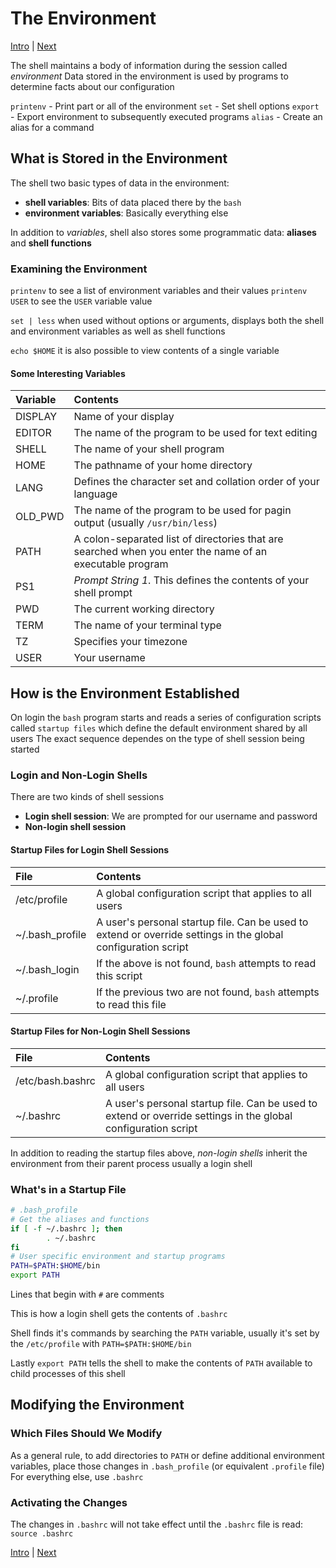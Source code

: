 # The Environment

[Intro](../Intro.md) | [Next](GentleIntroductionToVI.md)

The shell maintains a body of information during the session called *environment*
Data stored in the environment is used by programs to determine facts about our configuration

`printenv` - Print part or all of the environment
`set` - Set shell options
`export` - Export environment to subsequently executed programs
`alias` - Create an alias for a command

## What is Stored in the Environment

The shell two basic types of data in the environment:

- **shell variables**: Bits of data placed there by the `bash`
- **environment variables**: Basically everything else

In addition to *variables*, shell also stores some programmatic data: **aliases** and **shell functions**

### Examining the Environment

`printenv` to see a list of environment variables and their values
`printenv USER` to see the `USER` variable value

`set | less` when used without options or arguments, displays both the shell and environment variables as well as shell functions

`echo $HOME` it is also possible to view contents of a single variable

#### Some Interesting Variables

| Variable | Contents |
|:---------|:---------|
| DISPLAY   | Name of your display |
| EDITOR    | The name of the program to be used for text editing |
| SHELL     | The name of your shell program |
| HOME      | The pathname of your home directory |
| LANG      | Defines the character set and collation order of your language |
| OLD_PWD   | The name of the program to be used for pagin output (usually `/usr/bin/less`) |
| PATH      | A colon-separated list of directories that are searched when you enter the name of an executable program |
| PS1       | *Prompt String 1*. This defines the contents of your shell prompt |
| PWD       | The current working directory |
| TERM      | The name of your terminal type |
| TZ        | Specifies your timezone |
| USER      | Your username |

## How is the Environment Established

On login the `bash` program starts and reads a series of configuration scripts called `startup files` which define the default environment shared by all users
The exact sequence dependes on the type of shell session being started

### Login and Non-Login Shells

There are two kinds of shell sessions

- **Login shell session**: We are prompted for our username and password
- **Non-login shell session**

#### Startup Files for Login Shell Sessions

| File | Contents |
|:-----|:---------|
| /etc/profile      | A global configuration script that applies to all users |
| ~/.bash_profile   | A user's personal startup file. Can be used to extend or override settings in the global configuration script |
| ~/.bash_login     | If the above is not found, `bash` attempts to read this script |
| ~/.profile        | If the previous two are not found, `bash` attempts to read this file |

#### Startup Files for Non-Login Shell Sessions

| File | Contents |
|:-----|:---------|
| /etc/bash.bashrc  | A global configuration script that applies to all users |
| ~/.bashrc         | A user's personal startup file. Can be used to extend or override settings in the global configuration script |

In addition to reading the startup files above, *non-login shells* inherit the environment from their parent process usually a login shell

### What's in a Startup File

```bash
# .bash_profile
# Get the aliases and functions
if [ -f ~/.bashrc ]; then
        . ~/.bashrc
fi
# User specific environment and startup programs
PATH=$PATH:$HOME/bin
export PATH
```

Lines that begin with `#` are comments

This is how a login shell gets the contents of `.bashrc`

Shell finds it's commands by searching the `PATH` variable, usually it's set by the `/etc/profile` with `PATH=$PATH:$HOME/bin`

Lastly `export PATH` tells the shell to make the contents of `PATH` available to child processes of this shell

## Modifying the Environment

### Which Files Should We Modify

As a general rule, to add directories to `PATH` or define additional environment variables, place those changes in `.bash_profile` (or equivalent `.profile` file)
For everything else, use `.bashrc`

### Activating the Changes

The changes in `.bashrc` will not take effect until the `.bashrc` file is read:
`source .bashrc`

[Intro](../Intro.md) | [Next](GentleIntroductionToVI.md)
